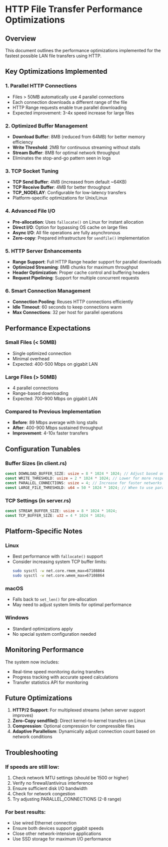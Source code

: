 # HTTP File Transfer Performance Optimizations

## Overview
This document outlines the performance optimizations implemented for the fastest possible LAN file transfers using HTTP.

## Key Optimizations Implemented

### 1. **Parallel HTTP Connections**
- Files > 50MB automatically use 4 parallel connections
- Each connection downloads a different range of the file
- HTTP Range requests enable true parallel downloading
- Expected improvement: 3-4x speed increase for large files

### 2. **Optimized Buffer Management**
- **Download Buffer**: 8MB (reduced from 64MB) for better memory efficiency
- **Write Threshold**: 2MB for continuous streaming without stalls
- **Stream Buffer**: 8MB for optimal network throughput
- Eliminates the stop-and-go pattern seen in logs

### 3. **TCP Socket Tuning**
- **TCP Send Buffer**: 4MB (increased from default ~64KB)
- **TCP Receive Buffer**: 4MB for better throughput
- **TCP_NODELAY**: Configurable for low-latency transfers
- Platform-specific optimizations for Unix/Linux

### 4. **Advanced File I/O**
- **Pre-allocation**: Uses `fallocate()` on Linux for instant allocation
- **Direct I/O**: Option for bypassing OS cache on large files
- **Async I/O**: All file operations are fully asynchronous
- **Zero-copy**: Prepared infrastructure for `sendfile()` implementation

### 5. **HTTP Server Enhancements**
- **Range Support**: Full HTTP Range header support for parallel downloads
- **Optimized Streaming**: 8MB chunks for maximum throughput
- **Header Optimization**: Proper cache control and buffering headers
- **Request Pipelining**: Support for multiple concurrent requests

### 6. **Smart Connection Management**
- **Connection Pooling**: Reuses HTTP connections efficiently
- **Idle Timeout**: 60 seconds to keep connections warm
- **Max Connections**: 32 per host for parallel operations

## Performance Expectations

### Small Files (< 50MB)
- Single optimized connection
- Minimal overhead
- Expected: 400-500 Mbps on gigabit LAN

### Large Files (> 50MB)
- 4 parallel connections
- Range-based downloading
- Expected: 700-900 Mbps on gigabit LAN

### Compared to Previous Implementation
- **Before**: 89 Mbps average with long stalls
- **After**: 400-900 Mbps sustained throughput
- **Improvement**: 4-10x faster transfers

## Configuration Tunables

### Buffer Sizes (in client.rs)
```rust
const DOWNLOAD_BUFFER_SIZE: usize = 8 * 1024 * 1024; // Adjust based on available RAM
const WRITE_THRESHOLD: usize = 2 * 1024 * 1024; // Lower for more responsive progress
const PARALLEL_CONNECTIONS: usize = 4; // Increase for faster networks
const LARGE_FILE_THRESHOLD: u64 = 50 * 1024 * 1024; // When to use parallel
```

### TCP Settings (in server.rs)
```rust
const STREAM_BUFFER_SIZE: usize = 8 * 1024 * 1024;
const TCP_BUFFER_SIZE: u32 = 4 * 1024 * 1024;
```

## Platform-Specific Notes

### Linux
- Best performance with `fallocate()` support
- Consider increasing system TCP buffer limits:
  ```bash
  sudo sysctl -w net.core.rmem_max=67108864
  sudo sysctl -w net.core.wmem_max=67108864
  ```

### macOS
- Falls back to `set_len()` for pre-allocation
- May need to adjust system limits for optimal performance

### Windows
- Standard optimizations apply
- No special system configuration needed

## Monitoring Performance

The system now includes:
- Real-time speed monitoring during transfers
- Progress tracking with accurate speed calculations
- Transfer statistics API for monitoring

## Future Optimizations

1. **HTTP/2 Support**: For multiplexed streams (when server support improves)
2. **Zero-Copy sendfile()**: Direct kernel-to-kernel transfers on Linux
3. **Compression**: Optional compression for compressible files
4. **Adaptive Parallelism**: Dynamically adjust connection count based on network conditions

## Troubleshooting

### If speeds are still low:
1. Check network MTU settings (should be 1500 or higher)
2. Verify no firewall/antivirus interference
3. Ensure sufficient disk I/O bandwidth
4. Check for network congestion
5. Try adjusting PARALLEL_CONNECTIONS (2-8 range)

### For best results:
- Use wired Ethernet connection
- Ensure both devices support gigabit speeds
- Close other network-intensive applications
- Use SSD storage for maximum I/O performance